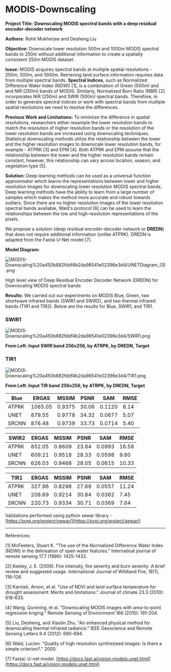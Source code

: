 # MODIS-Downscaling

**Project Title:** **Downscaling MODIS spectral bands with a deep residual encoder-decoder network**

**Authors**: Rohit Mukherjee and Desheng Liu

**Objective:** Downscale lower resolution 500m and 1000m MODIS spectral bands to 250m without additional information to create a spatially consistent 250m MODIS dataset.

**Issue:** MODIS acquires spectral bands at multiple spatial resolutions - 250m, 500m, and 1000m. Retrieving land surface information requires data from multiple spectral bands. **Spectral Indices**, such as Normalized Difference Water Index (NDWI) [1], is a combination of Green (500m) and and NIR (250m) bands of MODIS. Similarly, Normalized Burn Ratio (NBR) [2] incorporates NIR (250m) and SWIR (500m) spectral bands. Therefore, in order to generate spectral indices or work with spectral bands from multiple spatial resolutions we need to resolve the differences.

**Previous Work and Limitations:** To minimize the difference in spatial resolutions, researchers either resample the lower resolution bands to match the resolution of higher resolution bands or the resolution of the lower resolution bands are increased using downscaling techniques. Statistical downscaling methods utilize the relationship between the lower and the higher resolution images to downscale lower resolution bands, for example - ATPRK [3] and EPM [4]. Both ATPRK and EPM assume that the relationship between the lower and the higher resolution bands remain constant, however, this relationship can vary across location, season, and vegetation type [5].

**Solution:** Deep learning methods can be used as a universal function approximator which learns the representations between lower and higher resolution images for downscaling lower resolution MODIS spectral bands. Deep learning methods have the ability to learn from a large number of samples which makes the method more accurate and robust towards outliers. Since there are no higher resolution images of the lower resolution spectral bands available, Wald's protocol [6] can be used to learn the relationships between the low and high-resolution representations of the pixels.

We propose a solution (deep residual encoder-decoder network or **DREDN**) that does not require additional information (unlike ATPRK). DREDN is adapted from the Fastai U-Net model [7]. 

**Model Diagram:**

![MODIS-Downscaling%20a450b882fddf4b2da98541e02396e3d4/UNETDiagram_(3).png](https://github.com/Rohit18/MODIS-Downscaling/blob/main/Images/DREDN-modeldiagram.png)

High level view of Deep Residual Encoder Decoder Network (DREDN) for Downscaling MODIS spectral bands

**Results:**  We carried out our experiments on MODIS Blue, Green, two shortwave infrared bands (SWIR1 and SWIR2), and two thermal infrared bands (TIR1 and TIR2). Below are the results for Blue, SWIR1, and TIR1.

### **SWIR1**

![MODIS-Downscaling%20a450b882fddf4b2da98541e02396e3d4/SWIR1.png](https://github.com/Rohit18/MODIS-Downscaling/blob/main/Images/SWIR1.png)

**From Left: Input SWIR band 256x256, by ATRPK, by DREDN, Target**

### **TIR1**

![MODIS-Downscaling%20a450b882fddf4b2da98541e02396e3d4/TIR1.png](https://github.com/Rohit18/MODIS-Downscaling/blob/main/Images/TIR1.png)

**From Left: Input TIR band 256x256, by ATRPK, by DREDN, Target**


|     Blue     |     ERGAS      |     MSSIM     |     PSNR     |     SAM       |     RMSE    |
|--------------|----------------|---------------|--------------|---------------|-------------|
|     ATPRK    |     1065.05    |     0.9375    |     30.06    |     0.1120    |     8.14    |
|     UNET     |     879.55     |     0.9778    |     34.32    |     0.0677    |     5.07    |
|     SRCNN    |     876.48     |     0.9739    |     33.73    |     0.0714    |     5.40    |


|     SWIR2    |     ERGAS     |     MSSIM     |     PSNR     |     SAM       |     RMSE     |
|--------------|---------------|---------------|--------------|---------------|--------------|
|     ATPRK    |     852.05    |     0.8609    |     23.84    |     0.0993    |     16.58    |
|     UNET     |     609.21    |     0.9518    |     28.33    |     0.0598    |     9.80     |
|     SRCNN    |     626.03    |     0.9468    |     28.05    |     0.0615    |     10.33    |


|     TIR1     |     ERGAS     |     MSSIM     |     PSNR     |     SAM       |     RMSE     |
|--------------|---------------|---------------|--------------|---------------|--------------|
|     ATPRK    |     327.96    |     0.8298    |     27.68    |     0.0557    |     11.24    |
|     UNET     |     208.69    |     0.9214    |     30.84    |     0.0362    |     7.45     |
|     SRCNN    |     220.73    |     0.9334    |     30.71    |     0.0369    |     7.64     |



Validations performed using python sewar library - [https://pypi.org/project/sewar/](https://pypi.org/project/sewar/)

---

References:

[1] McFeeters, Stuart K. "The use of the Normalized Difference Water Index (NDWI) in the delineation of open water features." Internatioal journal of remote sensing 17.7 (1996): 1425-1432.

[2] Keeley, J. E. (2009). Fire intensity, fire severity and burn severity: A brief review and suggested usage. International Journal of Wildland Fire, 18(1), 116–126

[3] Karnieli, Arnon, et al. "Use of NDVI and land surface temperature for drought assessment: Merits and limitations." Journal of climate 23.3 (2010): 618-633.

[4] Wang, Qunming, et al. "Downscaling MODIS images with area-to-point regression kriging." Remote Sensing of Environment 166 (2015): 191-204.

[5] Liu, Desheng, and Xiaolin Zhu. "An enhanced physical method for downscaling thermal infrared radiance." IEEE Geoscience and Remote Sensing Letters 9.4 (2012): 690-694.

[6] Wald, Lucien. "Quality of high resolution synthesised images: Is there a simple criterion?." 2000.

[7] Fastai: U-net model. [https://docs.fast.ai/vision.models.unet.html](https://docs.fast.ai/vision.models.unet.html)

